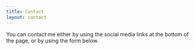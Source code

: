 ```yaml
---
title: Contact
layout: contact
---
```


You can contact me either by using the social media links at the bottom of the page, or by using the form below.
